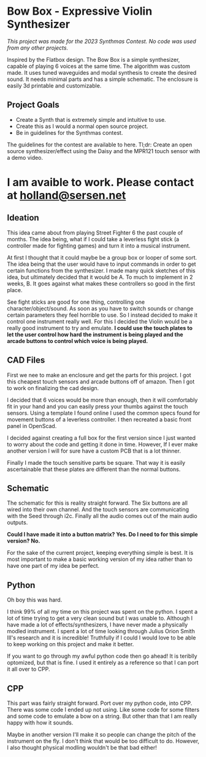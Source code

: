 # Bow Box - Expressive Violin Synthesizer

*This project was made for the 2023 Synthmas Contest. No code was used from any other projects.*

Inspired by the Flatbox design. The Bow Box is a simple synthesizer, capable of playing 6 voices at the same time. The algorithm was custom made. It uses tuned waveguides and modal synthesis to create the desired sound. It needs minimal parts and has a simple schematic. The enclosure is easily 3d printable and customizable. 

## Project Goals

- Create a Synth that is extremely simple and intuitive to use.
- Create this as I would a normal open source project. 
- Be in guidelines for the Synthmas contest.

The guidelines for the contest are available to here. Tl;dr: Create an open source synthesizer/effect using the Daisy and the MPR121 touch sensor with a demo video.

# I am avaible to work. Please contact at holland@sersen.net 

## Ideation

This idea came about from playing Street Fighter 6 the past couple of months. The idea being, what if I could take a leverless fight stick (a controller made for fighting games) and turn it into a musical instrument. 

At first I thought that it could maybe be a group box or looper of some sort. The idea being that the user would have to input commands in order to get certain functions from the synthesizer. I made many quick sketches of this idea, but ultimately decided that it would be A. To much to implement in 2 weeks, B. It goes against what makes these controllers so good in the first place. 

See fight sticks are good for one thing, controlling one character/object/sound. As soon as you have to switch sounds or change certain parameters they feel horrible to use. So I instead decided to make it control one instrument really well. For this I decided the Violin would be a really good instrument to try and emulate. **I could use the touch plates to let the user control how hard the instrument is being played and the arcade buttons to control which voice is being played.**  

## CAD Files
First we nee to make an enclosure and get the parts for this project. I got this cheapest touch sensors and arcade buttons off of amazon. Then I got to work on finalizing the cad design. 

I decided that 6 voices would be more than enough, then it will comfortably fit in your hand and you can easily press your thumbs against the touch sensors. Using a template I found online I used the common specs found for movement buttons of a leverless controller. I then recreated a basic front panel in OpenScad. 

I decided against creating a full box for the first version since I just wanted to worry about the code and getting it done in time. However, If I ever make another version I will for sure have a custom PCB that is a lot thinner. 

Finally I made the touch sensitive parts be square. That way it is easily ascertainable that these plates are different than the normal buttons. 

## Schematic 

The schematic for this is reality straight forward. The Six buttons are all wired into their own channel. And the touch sensors are communicating with the Seed through i2c. Finally all the audio comes out of the main audio outputs. 

**Could I have made it into a button matrix? Yes. Do I need to for this simple version? No.** 

For the sake of the current project, keeping everything simple is best. It is most important to make a basic working version of my idea rather than to have one part of my idea be perfect. 

## Python

Oh boy this was hard. 

I think 99% of all my time on this project was spent on the python. I spent a lot of time trying to get a very clean sound but I was unable to. Although I have made a lot of effects/synthesizers, I have never made a physically modled instrument. I spent a lot of time looking through Julius Orion Smith III's research and it is incredible! Truthfully if I could I would love to be able to keep working on this project and make it better.

If you want to go through my awful python code then go ahead! It is teriblly optomized, but that is fine. I used it entirely as a reference so that I can port it all over to CPP.

## CPP

This part was fairly straight forward. Port over my python code, into CPP. There was some code I ended up not using. Like some code for some filters and some code to emulate a bow on a string. But other than that I am really happy with how it sounds.

Maybe in another version I'll make it so people can change the pitch of the instrument on the fly. I don't think that would be too difficult to do. However, I also thought physical modling wouldn't be that bad either!


